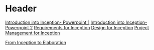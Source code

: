 <!-- TITLE: Pse -->
<!-- SUBTITLE: A quick summary of Pse -->

# Header
[Introduction into Inception- Powerpoint 1](/leo/pse/Into_Inception_1)
[Introduction into Inception- Powerpoint 2](/leo/pse/Into_Inception_2)
[Requirements for Inception](/leo/pse/Require_Inception)
[Design for Inception](/leo/pse/Design_Inception)
[Project Management for Inception](/leo/pse/ProMang_Inception)

[From Inception to Elaboration](/leo/pse/Incep_to_Elabor)





